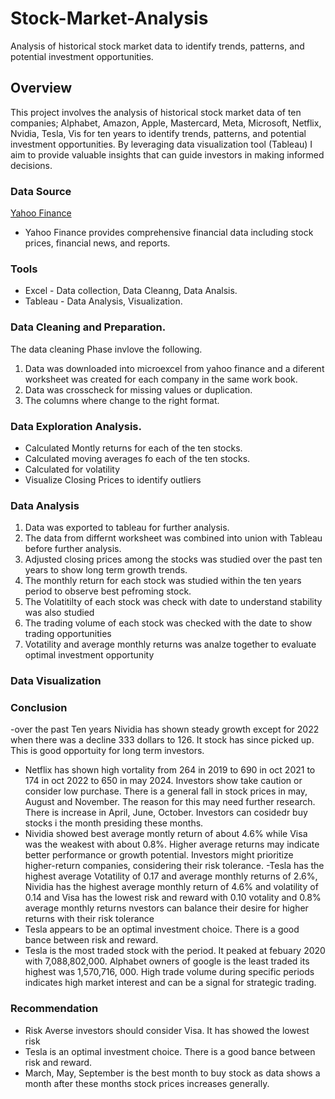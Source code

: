 # Stock-Market-Analysis
Analysis of historical stock market data to identify trends, patterns, and potential investment opportunities.
## Overview
This project involves the analysis of historical stock market data of ten companies; Alphabet, Amazon, Apple, Mastercard, Meta, Microsoft, Netflix, Nvidia, Tesla, Vis for ten years to identify trends, patterns, and potential investment opportunities. By leveraging data visualization tool (Tableau) I aim to provide valuable insights that can guide investors in making informed decisions.
### Data Source
[Yahoo Finance](https//:finance.yahoo.com)
- Yahoo Finance provides comprehensive financial data including stock prices, financial news, and reports.

### Tools
- Excel - Data collection, Data Cleanng, Data Analsis.
- Tableau - Data Analysis, Visualization.
### Data Cleaning and Preparation.
The data cleaning Phase invlove the following.
1. Data was downloaded into microexcel from yahoo finance and a diferent worksheet was created for each company in the same work book.
2. Data was crosscheck for missing values or duplication.
3. The columns where change to the right format.
### Data Exploration Analysis.
- Calculated Montly returns for each of the ten stocks.
- Calculated moving averages fo each of the ten stocks.
- Calculated for volatility
- Visualize Closing Prices to identify outliers
### Data Analysis 
1. Data was exported to tableau for further analysis.
2. The data from differnt worksheet was combined into union with Tableau before further analysis.
3. Adjusted closing prices among the stocks was studied over the past ten years to show long term growth trends.
4. The monthly return for each stock was studied within the ten years period to observe best pefroming stock.
5. The Volatitilty of each stock was check with date to understand stability was also studied
6. The trading volume of each stock was checked with the date to show trading opportunities
7. Votatility and average monthly returns was analze together to evaluate optimal investment opportunity
### Data Visualization

### Conclusion
-over the past Ten years Nividia has shown steady growth except for 2022 when there was a decline 333 dollars to 126. It stock has since picked up. This is good opportuity for long term investors.
- Netflix has shown high vortality from 264 in 2019 to 690 in oct 2021 to 174 in oct 2022 to 650 in may 2024. Investors show take caution or consider low purchase.
There is a general fall in stock prices in may, August and November. The reason for this may need further research. There is increase in April, June, October. Investors can cosidedr buy stocks i the month presiding these months.
- Nividia showed best average montly return of about 4.6% while Visa was the weakest with about 0.8%. Higher average returns may indicate better performance or growth potential. Investors might prioritize higher-return companies, considering their risk tolerance. 
-Tesla has the highest average Votatility of 0.17 and average monthly returns of 2.6%, Nividia has the highest average monthly return of 4.6% and volatility of 0.14 and Visa has the lowest risk and reward with 0.10 votality and 0.8% average monthly returns nvestors can balance their desire for higher returns with their risk tolerance
- Tesla appears to be an optimal investment choice. There is a good bance between risk and reward.
- Tesla is the most traded stock with the period. It peaked at febuary 2020 with 7,088,802,000. Alphabet owners of google is the least traded its highest was 1,570,716, 000. High trade volume during specific periods indicates high market interest and can be a signal for strategic trading.
### Recommendation
- Risk Averse investors should consider Visa. It has showed the lowest risk
- Tesla is an optimal investment choice. There is a good bance between risk and reward.
- March, May, September is the best month to buy stock as data shows a month after these months stock prices increases generally.
  
